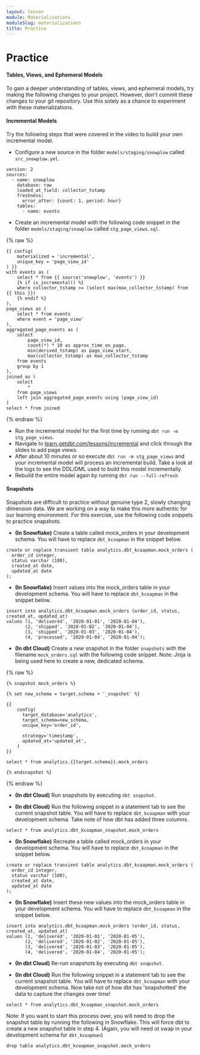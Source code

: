 ```yaml
---
layout: lesson
module: Materializations
moduleSlug: materializations
title: Practice
---
```


# Practice

#### Tables, Views, and Ephemeral Models

To gain a deeper understanding of tables, views, and ephemeral models, try making the following changes to your project.  However, don't commit these changes to your git repository.  Use this solely as a chance to experiment with these materializations.

#### Incremental Models
Try the following steps that were covered in the video to build your own incremental model.

- Configure a new source in the folder `models/staging/snowplow` called `src_snowplow.yml`.

```
version: 2
sources:
  - name: snowplow
    database: raw
    loaded_at_field: collector_tstamp
    freshness:
      error_after: {count: 1, period: hour}
    tables:
      - name: events
```

- Create an incremental model with the following code snippet in the folder `models/staging/snowplow` called `stg_page_views.sql`.

{% raw %}
```
{{ config(
    materialized = 'incremental',
    unique_key = 'page_view_id'
) }}
with events as (
    select * from {{ source('snowplow', 'events') }}
    {% if is_incremental() %}
    where collector_tstamp >= (select max(max_collector_tstamp) from {{ this }})
    {% endif %}
),
page_views as (
    select * from events
    where event = 'page_view'
),
aggregated_page_events as (
    select
        page_view_id,
        count(*) * 10 as approx_time_on_page,
        min(derived_tstamp) as page_view_start,
        max(collector_tstamp) as max_collector_tstamp
    from events
    group by 1
),
joined as (
    select
        *
    from page_views
    left join aggregated_page_events using (page_view_id)
)
select * from joined
```
{% endraw %}

- Run the incremental model for the first time by running `dbt run -m stg_page_views`.
- Navigate to [learn.getdbt.com/lessons/incremental](learn.getdbt.com/lessons/incremental) and click through the slides to add page views.
- After about 10 minutes or so execute `dbt run -m stg_page_views` and your incremental model will process an incremental build.  Take a look at the logs to see the DDL/DML used to build this model incrementally.
- Rebuild the entire model again by running `dbt run --full-refresh`

#### Snapshots
Snapshots are difficult to practice without genuine type 2, slowly changing dimension data.  We are working on a way to make this more authentic for our learning environment.  For this exercise, use the following code snippets to practice snapshots.

- **(In Snowflake)** Create a table called mock_orders in your development schema.  You will have to replace `dbt_kcoapman` in the snippet below.

```
create or replace transient table analytics.dbt_kcoapman.mock_orders (
  order_id integer,
  status varchar (100),
  created_at date,
  updated_at date
);
```


- **(In Snowflake)** Insert values into the mock_orders table in your development schema.  You will have to replace `dbt_kcoapman` in the snippet below.

```
insert into analytics.dbt_kcoapman.mock_orders (order_id, status, created_at, updated_at)
values (1, 'delivered', '2020-01-01', '2020-01-04'),
       (2, 'shipped', '2020-01-02', '2020-01-04'),
       (3, 'shipped', '2020-01-03', '2020-01-04'),
       (4, 'processed', '2020-01-04', '2020-01-04');
```

- **(In dbt Cloud)** Create a new snapshot in the folder `snapshots` with the filename `mock_orders.sql` with the following code snippet.  Note: Jinja is being used here to create a new, dedicated schema.

{% raw %}
```
{% snapshot mock_orders %}

{% set new_schema = target.schema + '_snapshot' %}

{{
    config(
      target_database='analytics',
      target_schema=new_schema,
      unique_key='order_id',

      strategy='timestamp',
      updated_at='updated_at',
    )
}}

select * from analytics.{{target.schema}}.mock_orders

{% endsnapshot %}
```
{% endraw %}

- **(In dbt Cloud)** Run snapshots by executing `dbt snapshot`.

- **(In dbt Cloud)** Run the following snippet in a statement tab to see the current snapshot table.  You will have to replace `dbt_kcoapman` with your development schema.  Take note of how dbt has added three columns.

```
select * from analytics.dbt_kcoapman_snapshot.mock_orders
```

- **(In Snowflake)** Recreate a table called mock_orders in your development schema.  You will have to replace `dbt_kcoapman` in the snippet below.

```
create or replace transient table analytics.dbt_kcoapman.mock_orders (
  order_id integer,
  status varchar (100),
  created_at date,
  updated_at date
);
```

- **(In Snowflake)** Insert these new values into the mock_orders table in your development schema.  You will have to replace `dbt_kcoapman` in the snippet below.

```
insert into analytics.dbt_kcoapman.mock_orders (order_id, status, created_at, updated_at)
values (1, 'delivered', '2020-01-01', '2020-01-05'),
       (2, 'delivered', '2020-01-02', '2020-01-05'),
       (3, 'delivered', '2020-01-03', '2020-01-05'),
       (4, 'delivered', '2020-01-04', '2020-01-05');
```

- **(In dbt Cloud)** Re-run snapshots by executing `dbt snapshot`.

- **(In dbt Cloud)** Run the following snippet in a statement tab to see the current snapshot table.  You will have to replace `dbt_kcoapman` with your development schema.  Now take not of how dbt has 'snapshotted' the data to capture the changes over time!

```
select * from analytics.dbt_kcoapman_snapshot.mock_orders
```

Note: If you want to start this process over, you will need to drop the snapshot table by running the following in Snowflake.  This will force dbt to create a new snapshot table in step 4.  (Again, you will need ot swap in your development schema for `dbt_kcoapman`)

```
drop table analytics.dbt_kcoapman_snapshot.mock_orders
```




